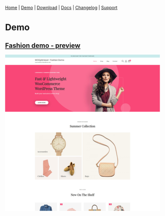 [Home](/) | [Demo](/demo) | [Download](/download) | [Docs](/docs) | [Changelog](/changelog) | [Support](/support)

# Demo

## [Fashion demo - preview](https://wooptimized.3akis.eu/demos/fashion1/)

[![Fashion demo - WOOptimized](/assets/images/demo/demo-1.jpg)](https://wooptimized.3akis.eu/demos/fashion1/)
